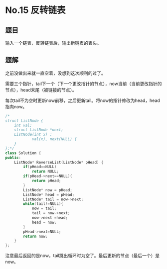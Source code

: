 # No.15 反转链表

## 题目

输入一个链表，反转链表后，输出新链表的表头。 

## 题解

之前没做出来就一直空着，没想到这次顺利的过了。

需要三个指针，tail下一个（下一个更改指针的节点），now当前（当前更改指针的节点），head末尾（被链接的节点）。

每次tail不为空时更新now前移，之后更新tail。将now的指针修改为head，head指向now。

```c++
/*
struct ListNode {
	int val;
	struct ListNode *next;
	ListNode(int x) :
			val(x), next(NULL) {
	}
};*/
class Solution {
public:
    ListNode* ReverseList(ListNode* pHead) {
        if(pHead==NULL)
            return NULL;
        if(pHead->next==NULL){
            return pHead;
        }
        ListNode* now = pHead;
        ListNode* head = pHead;
        ListNode* tail = now->next;
        while(tail!=NULL){
            now = tail;
            tail = now->next;
            now->next =head;
            head = now;
        }
        pHead->next=NULL;
        return now;
    }
};
```

注意最后返回的是now，tail跳出循环时为空了。最后更新的节点（最后一个）是now。